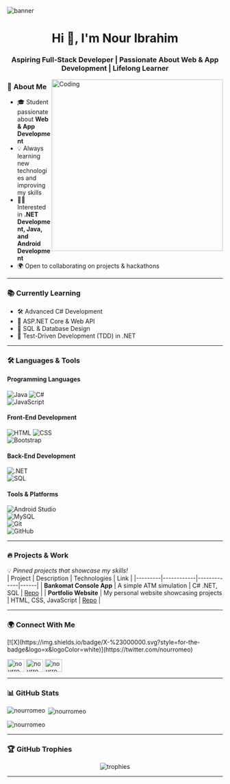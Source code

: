 ![banner](https://user-images.githubusercontent.com/59024116/210884933-8682a5f8-8518-4f0f-8440-067a09d62022.png)

<h1 align="center">Hi 👋, I'm Nour Ibrahim</h1>
<h3 align="center">Aspiring Full-Stack Developer | Passionate About Web & App Development | Lifelong Learner</h3>

<img align="right" alt="Coding" width="400" src="https://media.giphy.com/media/qgQUggAC3Pfv687qPC/giphy.gif">

### 🚀 **About Me**
- 🎓 Student passionate about **Web & App Development**
- 💡 Always learning new technologies and improving my skills
- 👨‍💻 Interested in **.NET Development, Java, and Android Development**
- 🌍 Open to collaborating on projects & hackathons

---

### 📚 **Currently Learning**
- 🛠️ Advanced C# Development
- 🔗 ASP.NET Core & Web API
- 💾 SQL & Database Design
- 🧪 Test-Driven Development (TDD) in .NET

---

### 🛠 **Languages & Tools**
#### **Programming Languages**  
![Java](https://img.shields.io/badge/-Java-007396?style=flat&logo=java) 
![C#](https://img.shields.io/badge/-C%23-239120?style=flat&logo=c-sharp)  
![JavaScript](https://img.shields.io/badge/-JavaScript-F7DF1E?style=flat&logo=javascript)  

#### **Front-End Development**  
![HTML](https://img.shields.io/badge/-HTML5-E34F26?style=flat&logo=html5) 
![CSS](https://img.shields.io/badge/-CSS3-1572B6?style=flat&logo=css3)  
![Bootstrap](https://img.shields.io/badge/-Bootstrap-563D7C?style=flat&logo=bootstrap)  

#### **Back-End Development**  
![.NET](https://img.shields.io/badge/-ASP.NET-5C2D91?style=flat&logo=.net)  
![SQL](https://img.shields.io/badge/-SQL-4479A1?style=flat&logo=mysql)  

#### **Tools & Platforms**  
![Android Studio](https://img.shields.io/badge/-Android%20Studio-3DDC84?style=flat&logo=android-studio)  
![MySQL](https://img.shields.io/badge/-MySQL-4479A1?style=flat&logo=mysql)  
![Git](https://img.shields.io/badge/-Git-F05032?style=flat&logo=git)  
![GitHub](https://img.shields.io/badge/-GitHub-181717?style=flat&logo=github)  

---

### 🔥 **Projects & Work**
💡 *Pinned projects that showcase my skills!*  
| Project | Description | Technologies | Link |
|---------|------------|-------------|------|
| **Bankomat Console App** | A simple ATM simulation | C# .NET, SQL | [Repo](https://github.com/nourromeo/bankomat) |
| **Portfolio Website** | My personal website showcasing projects | HTML, CSS, JavaScript | [Repo](https://github.com/nourromeo/portfolio) |

---

### 🌍 **Connect With Me**
<p align="left">
[![X](https://img.shields.io/badge/X-%23000000.svg?style=for-the-badge&logo=x&logoColor=white)](https://twitter.com/nourromeo)

<a href="https://linkedin.com/in/nour-ibrahim-830211194" target="_blank"><img align="center" src="https://raw.githubusercontent.com/rahuldkjain/github-profile-readme-generator/master/src/images/icons/Social/linked-in-alt.svg" alt="nourromeo" height="30" width="40" /></a>
<a href="https://fb.com/nour.romeo" target="_blank"><img align="center" src="https://raw.githubusercontent.com/rahuldkjain/github-profile-readme-generator/master/src/images/icons/Social/facebook.svg" alt="nourromeo" height="30" width="40" /></a>
<a href="https://instagram.com/nourromeo" target="_blank"><img align="center" src="https://raw.githubusercontent.com/rahuldkjain/github-profile-readme-generator/master/src/images/icons/Social/instagram.svg" alt="nourromeo" height="30" width="40" /></a>
</p>

---

### 📊 **GitHub Stats**
<p><img align="left" src="https://github-readme-stats.vercel.app/api/top-langs?username=nourromeo&show_icons=true&locale=en&layout=compact" alt="nourromeo" /></p>
<p>&nbsp;<img align="center" src="https://github-readme-stats.vercel.app/api?username=nourromeo&show_icons=true&locale=en" alt="nourromeo" /></p>
<p><img align="center" src="https://github-readme-streak-stats.herokuapp.com/?user=nourromeo&" alt="nourromeo" /></p>

---

### 🏆 **GitHub Trophies**
<p align="center">
  <img src="https://github-profile-trophy.vercel.app/?username=nourromeo&theme=onedark&row=1&margin-w=15" alt="trophies" />
</p>

---

<!---
nourromeo/nourromeo is a ✨ special ✨ repository because its `README.md` (this file) appears on your GitHub profile.
--->

